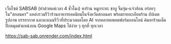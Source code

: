 เว็บไซต์ SABSAB (ทำด้วยแค่เวลา 4 ชั่วโมง) หาร้าน หมูกระทะ ชาบู จิ้มจุ่ม-แจ่วฮ้อน อร่อยๆใน"สกลนคร"
แหล่งรวมรีวิวร้านอาหารยอดนิยมในจังหวัดสกลนคร พร้อมรายละเอียดร้าน อัปเดตรูปภาพ บรรยากาศ และคะแนนรีวิวที่ประมวลผลโดย AI จากหลายแพลตฟอร์มออนไลน์
ค้นหาร้านเด็ด ปักหมุดตำแหน่งบน Google Maps ได้ง่าย ๆ ทุกที่ ทุกเวลา

https://sab-sab.onrender.com/index.html
